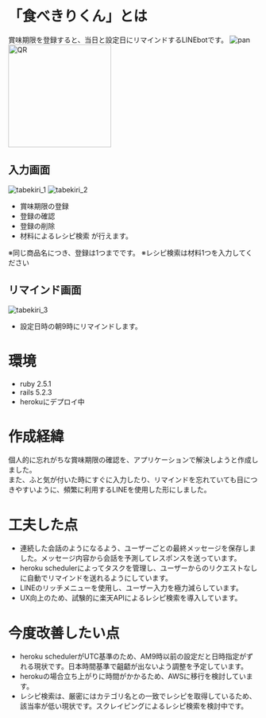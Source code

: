 # 「食べきりくん」とは

賞味期限を登録すると、当日と設定日にリマインドするLINEbotです。
![pan](https://user-images.githubusercontent.com/51403845/63081689-3c019800-bf7f-11e9-8759-a9e778b5f066.png)
<img width="207" alt="QR" src="https://user-images.githubusercontent.com/51403845/63081696-415ee280-bf7f-11e9-93b4-a3db345df183.png">


## 入力画面

![tabekiri_1](https://user-images.githubusercontent.com/51403845/63081599-f6dd6600-bf7e-11e9-8e59-a61aea837509.gif)
![tabekiri_2](https://user-images.githubusercontent.com/51403845/63081609-fd6bdd80-bf7e-11e9-95f8-0bf6598ef0ec.gif)
 - 賞味期限の登録
 - 登録の確認
 - 登録の削除
 - 材料によるレシピ検索
 が行えます。

※同じ商品名につき、登録は1つまでです。
※レシピ検索は材料1つを入力してください


## リマインド画面

![tabekiri_3](https://user-images.githubusercontent.com/51403845/63081654-1b394280-bf7f-11e9-9c3c-1ee98f133cf2.gif)
 - 設定日時の朝9時にリマインドします。


# 環境
  - ruby 2.5.1
  - rails 5.2.3
  - herokuにデプロイ中


# 作成経緯
個人的に忘れがちな賞味期限の確認を、アプリケーションで解決しようと作成しました。  
また、ふと気が付いた時にすぐに入力したり、リマインドを忘れていても目につきやすいように、頻繁に利用するLINEを使用した形にしました。 

# 工夫した点
 - 連続した会話のようになるよう、ユーザーごとの最終メッセージを保存しました。メッセージ内容から会話を予測してレスポンスを送っています。
 - heroku schedulerによってタスクを管理し、ユーザーからのリクエストなしに自動でリマインドを送れるようにしています。
 - LINEのリッチメニューを使用し、ユーザー入力を極力減らしています。
 - UX向上のため、試験的に楽天APIによるレシピ検索を導入しています。


# 今度改善したい点
 - heroku schedulerがUTC基準のため、AM9時以前の設定だと日時指定がずれる現状です。日本時間基準で齟齬が出ないよう調整を予定しています。
 - herokuの場合立ち上がりに時間がかかるため、AWSに移行を検討しています。
 - レシピ検索は、厳密にはカテゴリ名との一致でレシピを取得しているため、該当率が低い現状です。スクレイピングによるレシピ検索を検討中です。